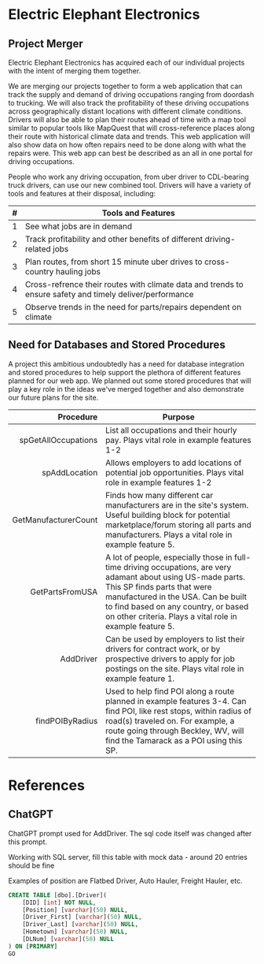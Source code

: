 # Electric Elephant Electronics

## Project Merger

Electric Elephant Electronics has acquired each of our individual projects with the intent of merging them together.

We are merging our projects together to form a web application that can track the supply and demand of driving occupations ranging from doordash to trucking. We will also track the profitability of these driving occupations across geographically distant locations with different climate conditions. Drivers will also be able to plan their routes ahead of time with a map tool similar to popular tools like MapQuest that will cross-reference places along their route with historical climate data and trends. This web application will also show data on how often repairs need to be done along with what the repairs were. This web app can best be described as an all in one portal for driving occupations.

People who work any driving occupation, from uber driver to CDL-bearing truck drivers, can use our new combined tool. Drivers will have a variety of tools and features at their disposal, including:

| # | Tools and Features |
|-----:|-----------|
|     1|See what jobs are in demand|
|     2|Track profitability and other benefits of different driving-related jobs|
|     3|Plan routes, from short 15 minute uber drives to cross-country hauling jobs|
|     4|Cross-refrence their routes with climate data and trends to ensure safety and timely deliver/performance|
|     5|Observe trends in the need for parts/repairs dependent on climate|

## Need for Databases and Stored Procedures

A project this ambitious undoubtedly has a need for database integration and stored procedures to help support the plethora of different features planned for our web app. We planned out some stored procedures that will play a key role in the ideas we've merged together and also demonstrate our future plans for the site.

| Procedure | Purpose |
|-----:|-----------|
|     spGetAllOccupations|List all occupations and their hourly pay. Plays vital role in example features 1-2|
|     spAddLocation|Allows employers to add locations of potential job opportunities. Plays vital role in example features 1-2|
|     GetManufacturerCount|Finds how many different car manufacturers are in the site's system. Useful building block for potential marketplace/forum storing all parts and manufacturers. Plays a vital role in example feature 5.|
|     GetPartsFromUSA|A lot of people, especially those in full-time driving occupations, are very adamant about using US-made parts. This SP finds parts that were manufactured in the USA. Can be built to find based on any country, or based on other criteria. Plays a vital role in example feature 5.|
|     AddDriver|Can be used by employers to list their drivers for contract work, or by prospective drivers to apply for job postings on the site. Plays vital role in example feature 1.|
|     findPOIByRadius|Used to help find POI along a route planned in example features 3-4. Can find POI, like rest stops, within radius of road(s) traveled on. For example, a route going through Beckley, WV, will find the Tamarack as a POI using this SP.|

# References

## ChatGPT

ChatGPT prompt used for AddDriver. The sql code itself was changed after this prompt.


Working with SQL server, fill this table with mock data - around 20 entries should be fine

Examples of position are Flatbed Driver, Auto Hauler, Freight Hauler, etc.

```sql
CREATE TABLE [dbo].[Driver](
	[DID] [int] NOT NULL,
	[Position] [varchar](50) NULL,
	[Driver_First] [varchar](50) NULL,
	[Driver_Last] [varchar](50) NULL,
	[Hometown] [varchar](50) NULL,
	[DLNum] [varchar](50) NULL
) ON [PRIMARY]
GO

